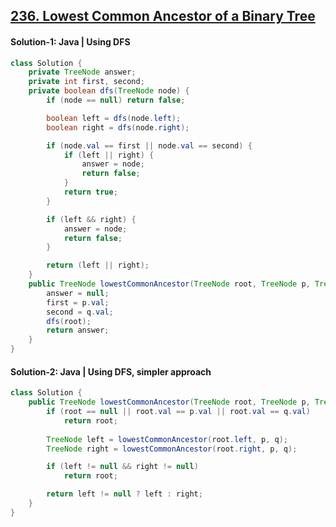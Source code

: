 ## [236. Lowest Common Ancestor of a Binary Tree](https://leetcode.com/problems/lowest-common-ancestor-of-a-binary-tree/description/)

#### Solution-1: Java | Using DFS
```java
class Solution {
    private TreeNode answer;
    private int first, second;
    private boolean dfs(TreeNode node) {
        if (node == null) return false;

        boolean left = dfs(node.left);
        boolean right = dfs(node.right);

        if (node.val == first || node.val == second) {
            if (left || right) {
                answer = node;
                return false;
            }
            return true;
        }

        if (left && right) {
            answer = node;
            return false;
        }

        return (left || right);
    }
    public TreeNode lowestCommonAncestor(TreeNode root, TreeNode p, TreeNode q) {
        answer = null;
        first = p.val;
        second = q.val;
        dfs(root);
        return answer;
    }
}
```

#### Solution-2: Java | Using DFS, simpler approach
```java
class Solution {
    public TreeNode lowestCommonAncestor(TreeNode root, TreeNode p, TreeNode q) {
        if (root == null || root.val == p.val || root.val == q.val)
            return root;
        
        TreeNode left = lowestCommonAncestor(root.left, p, q);
        TreeNode right = lowestCommonAncestor(root.right, p, q);

        if (left != null && right != null)
            return root;

        return left != null ? left : right;
    }
}
```